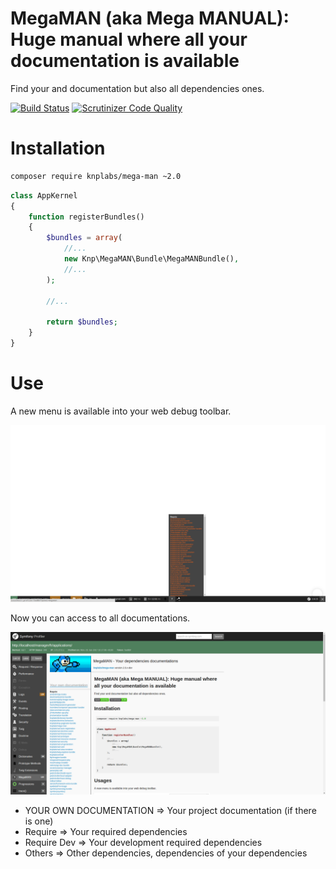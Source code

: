 MegaMAN (aka Mega MANUAL): Huge manual where all your documentation is available
================================================================================
Find your and documentation but also all dependencies ones.

[![Build Status](https://travis-ci.org/KnpLabs/MegaMAN.svg?branch=master)](https://travis-ci.org/KnpLabs/MegaMAN)
[![Scrutinizer Code Quality](https://scrutinizer-ci.com/g/KnpLabs/MegaMAN/badges/quality-score.png?b=master)](https://scrutinizer-ci.com/g/KnpLabs/MegaMAN/?branch=master)

# Installation

```bash
composer require knplabs/mega-man ~2.0
```

```php
class AppKernel
{
    function registerBundles()
    {
        $bundles = array(
            //...
            new Knp\MegaMAN\Bundle\MegaMANBundle(),
            //...
        );

        //...

        return $bundles;
    }
}
```

# Use

A new menu is available into your web debug toolbar.

![Toolbar button](images/sample1.png)

Now you can access to all documentations.

![Profiler interface](images/sample2.png)

 - YOUR OWN DOCUMENTATION => Your project documentation (if there is one)
 - Require => Your required dependencies
 - Require Dev => Your development required dependencies
 - Others => Other dependencies, dependencies of your dependencies
